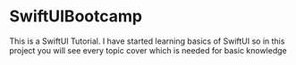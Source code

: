 # SwiftUIBootcamp
This is a SwiftUI Tutorial. I have started learning basics of SwiftUI so in this project you will see every topic cover which is needed for basic knowledge
